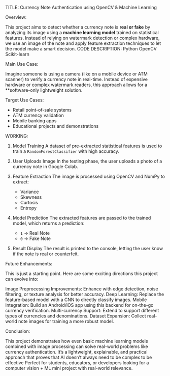 TITLE: Currency Note Authentication using OpenCV & Machine Learning

Overview:

This project aims to detect whether a currency note is **real or fake** by analyzing its image using a **machine learning model** trained on statistical features. Instead of relying on watermark detection or complex hardware, 
we use an image of the note and apply feature extraction techniques to let the model make a smart decision.
CODE DESCRIPTION:
Python
OpenCV 
Scikit-learn

Main Use Case:

Imagine someone is using a camera (like on a mobile device or ATM scanner) to verify a currency note in real-time. 
Instead of expensive hardware or complex watermark readers, this approach allows for a **software-only lightweight solution.

Target Use Cases:
* Retail point-of-sale systems
* ATM currency validation
* Mobile banking apps
* Educational projects and demonstrations

 WORKING:

1. Model Training
   A dataset of pre-extracted statistical features is used to train a `RandomForestClassifier` with high accuracy.

2. User Uploads Image
   In the testing phase, the user uploads a photo of a currency note in Google Colab.

3. Feature Extraction
   The image is processed using OpenCV and NumPy to extract:
   * Variance
   * Skewness
   * Curtosis
   * Entropy

4. Model Prediction
   The extracted features are passed to the trained model, which returns a prediction:
   * `1` → Real Note
   * `0` → Fake Note

5. Result Display
   The result is printed to the console, letting the user know if the note is real or counterfeit.

Future Enhancements:

This is just a starting point. Here are some exciting directions this project can evolve into:

Image Preprocessing Improvements: Enhance with edge detection, noise filtering, or texture analysis for better accuracy.
Deep Learning: Replace the feature-based model with a CNN to directly classify images.
Mobile Integration: Build an Android/iOS app using this backend for on-the-go currency verification.
Multi-currency Support: Extend to support different types of currencies and denominations.
Dataset Expansion: Collect real-world note images for training a more robust model.

Conclusion:

This project demonstrates how even basic machine learning models combined with image processing can solve real-world problems like currency authentication.
It’s a lightweight, explainable, and practical approach that proves that AI doesn’t always need to be complex to be effective
Perfect for students, educators, or developers looking for a computer vision + ML mini project with real-world relevance.

